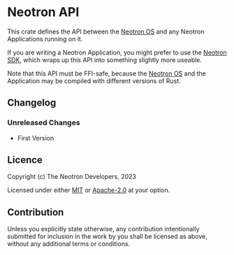 # Neotron API

This crate defines the API between the [Neotron OS] and any Neotron Applications running on it.

If you are writing a Neotron Application, you might prefer to use the [Neotron SDK], which wraps up this API into something slightly more useable.

Note that this API must be FFI-safe, because the [Neotron OS] and the Application may be compiled with different versions of Rust.

[Neotron OS]: https://github.com/neotron-compute/neotron-os
[Neotron SDK]: https://github.com/neotron-compute/neotron-sdk

## Changelog

### Unreleased Changes

* First Version

## Licence

Copyright (c) The Neotron Developers, 2023

Licensed under either [MIT](./LICENSE-MIT) or [Apache-2.0](./LICENSE-APACHE) at
your option.

## Contribution

Unless you explicitly state otherwise, any contribution intentionally submitted
for inclusion in the work by you shall be licensed as above, without any
additional terms or conditions.
